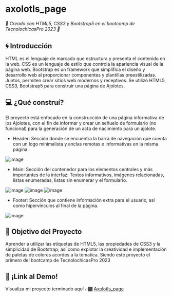 # axolotls_page
###### 🌟 Creado con HTML5, CSS3 y Bootstrap5 en el bootcamp de TecnolochicasPro 2023 🌟

## 🌀 Introducción
HTML es el lenguaje de marcado que estructura y presenta el contenido en la web. CSS es un lenguaje de estilo que controla la apariencia visual de la página web. Bootstrap es un framework que simplifica el diseño y desarrollo web al proporcionar componentes y plantillas preestilizadas. Juntos, permiten crear sitios web modernos y receptivos. Se utilizó HTML5, CSS3, Bootstrap5 para construir una página de Ajolotes.

## 💻 ¿Qué construí?
El proyecto está enfocado en la construcción de una página informativa de los Ajolotes, con el fin de informar y crear un señuelo de formulario (no funcional) para la generación de un acta de nacimiento para un ajolote.

* Header: Sección donde se encuentra la barra de navegación que cuenta con un logo minimalista y anclas remotas e informativas en la misma página.
  
![image](https://github.com/AnahiMojica/axolotls_page/assets/139643365/b1ef29e3-8a24-4634-8ccd-28c9ae458912)

* Main: Sección del contenedor para los elementos centrales y más importantes de la interfaz: Textos informativos, imágenes relacionadas, listas enumeradas, listas sin enumerar y el formulario.

![image](https://github.com/AnahiMojica/axolotls_page/assets/139643365/ea9cddd4-f6ff-4ec8-b428-e86c4a042c92)
![image](https://github.com/AnahiMojica/axolotls_page/assets/139643365/5a53bd6c-d0cd-474d-baee-56176395c7d6)
![image](https://github.com/AnahiMojica/axolotls_page/assets/139643365/ee6d50cd-9192-4807-9137-0ac2316ec2b2)

* Footer: Sección que contiene información extra para el usuarix, así como hipervínculos al final de la página.

![image](https://github.com/AnahiMojica/axolotls_page/assets/139643365/c9716b91-dbce-4a0a-b1dc-5a6d9bee6948)


## 📣 Objetivo del Proyecto
Aprender a utilizar las etiquetas de HTML5, las propiedades de CSS3 y la simplicidad de Bootstrap; así como explotar la creatividad e implementación de paletas de colores acordes a la tematíca. Siendo este proyecto el primero del bootcamp de TecnolochicasPro 2023  

## 📎 ¡Link al Demo!
Visualiza mi proyecto terminado aquí 👉🏾 [Axolotls_page](https://github.com/AnahiMojica/axolotls_page)
